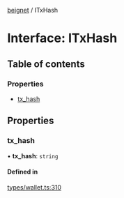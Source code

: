 [beignet](../README.md) / ITxHash

# Interface: ITxHash

## Table of contents

### Properties

- [tx\_hash](ITxHash.md#tx_hash)

## Properties

### tx\_hash

• **tx\_hash**: `string`

#### Defined in

[types/wallet.ts:310](https://github.com/synonymdev/beignet/blob/7c83290/src/types/wallet.ts#L310)
